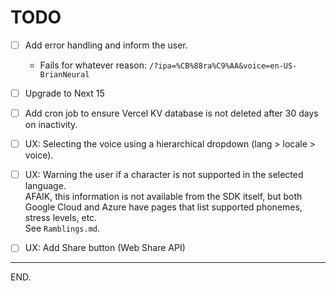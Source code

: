 # TODO

- [ ] Add error handling and inform the user.
    * Fails for whatever reason: `/?ipa=%CB%88ra%C9%AA&voice=en-US-BrianNeural`

- [ ] Upgrade to Next 15

- [ ] Add cron job to ensure Vercel KV database is not deleted after 30 days on inactivity.

- [ ] UX: Selecting the voice using a hierarchical dropdown (lang > locale > voice).

- [ ] UX: Warning the user if a character is not supported in the selected language.  
AFAIK, this information is not available from the SDK itself, but both Google Cloud and Azure have pages that list supported phonemes, stress levels, etc.  
See `Ramblings.md`.

- [ ] UX: Add Share button (Web Share API)

---

END.
